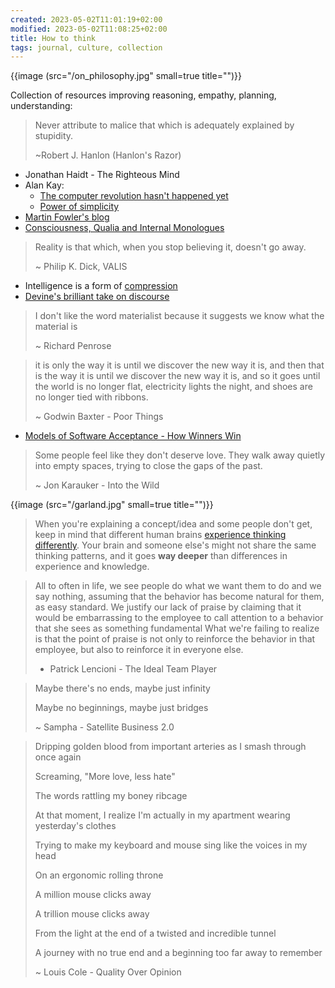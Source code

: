 ```yaml
---
created: 2023-05-02T11:01:19+02:00
modified: 2023-05-02T11:08:25+02:00
title: How to think
tags: journal, culture, collection
---
```


{{image (src="/on_philosophy.jpg" small=true title="")}}

Collection of resources improving reasoning, empathy, planning, understanding:

>Never attribute to malice that
>which is adequately explained
>by stupidity.
>
>~Robert J. Hanlon (Hanlon's Razor)

- Jonathan Haidt - The Righteous Mind
- Alan Kay:
    - [The computer revolution hasn't happened yet](https://invidious.baczek.me/watch?v=oKg1hTOQXoY)
    - [Power of simplicity](https://invidious.baczek.me/watch?v=NdSD07U5uBs)
- [Martin Fowler's blog](https://martinfowler.com/)
- [Consciousness, Qualia and Internal Monologues](https://youtu.be/qd1LG_2Fthk)

>Reality is that which, when you stop believing it, doesn't go away.
>
>~ Philip K. Dick, VALIS

- Intelligence is a form of [compression](http://prize.hutter1.net/)
- [Devine's brilliant take on
  discourse](https://wiki.xxiivv.com/site/discourse.html)

>I don't like the word materialist
>because it suggests we know
>what the material is 
>
>~ Richard Penrose

>it is only the way it is until we discover
>the new way it is, and then that is the way
>it is until we discover the new way it is,
>and so it goes until the world is no longer
>flat, electricity lights the night, and
>shoes are no longer tied with ribbons.
>
>~ Godwin Baxter - Poor Things

- [Models of Software Acceptance - How Winners Win](https://www.dreamsongs.com/Files/AcceptanceModels.pdf)

>Some people feel like they don't deserve love.
>They walk away quietly into empty spaces, trying
>to close the gaps of the past.
>
>~ Jon Karauker - Into the Wild

{{image (src="/garland.jpg" small=true title="")}}

>When you're explaining a concept/idea and some people don't get, keep in mind
>that different human brains [experience thinking
>differently](https://gwern.net/doc/psychology/linguistics/2024-fedorenko.pdf).
>Your brain and someone else's might not share the same thinking patterns, and
>it goes **way deeper** than differences in experience and knowledge.

>All to often in life, we see people do what we want them to do and we say
>nothing, assuming that the behavior has become natural for them, as easy
>standard. We justify our lack of praise by claiming that it would be
>embarrassing to the employee to call attention to a behavior that she sees as
>something fundamental What we're failing to realize is that the point of
>praise is not only to reinforce the behavior in that employee, but also to
>reinforce it in everyone else.
>
>- Patrick Lencioni - The Ideal Team Player

>Maybe there's no ends, maybe just infinity
>
>Maybe no beginnings, maybe just bridges
>
>~ Sampha - Satellite Business 2.0


>Dripping golden blood from important arteries as I smash through once again
>
>Screaming, "More love, less hate"
>
>The words rattling my boney ribcage
>
>At that moment, I realize I'm actually in my apartment wearing yеsterday's clothes
>
>Trying to make my kеyboard and mouse sing like the voices in my head
>
>On an ergonomic rolling throne
>
>A million mouse clicks away
>
>A trillion mouse clicks away
>
>From the light at the end of a twisted and incredible tunnel
>
>A journey with no true end and a beginning too far away to remember
>
>~ Louis Cole - Quality Over Opinion
